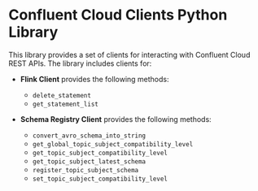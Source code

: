 # Confluent Cloud Clients Python Library
This library provides a set of clients for interacting with Confluent Cloud REST APIs. The library includes clients for:

+ **Flink Client** provides the following methods:
    - `delete_statement`
    - `get_statement_list`
    
+ **Schema Registry Client** provides the following methods:
    - `convert_avro_schema_into_string`
    - `get_global_topic_subject_compatibility_level`
    - `get_topic_subject_compatibility_level`
    - `get_topic_subject_latest_schema`
    - `register_topic_subject_schema`
    - `set_topic_subject_compatibility_level`

